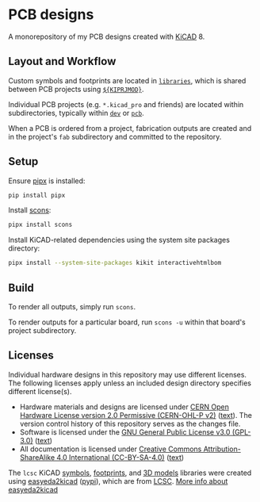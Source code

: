 # PCB designs

A monorepository of my PCB designs created with [KiCAD][kicad] 8.

## Layout and Workflow

Custom symbols and footprints are located in [`libraries`][dir-libraries], which
is shared between PCB projects using [`${KIPRJMOD}`][docs-kiprjmod].

Individual PCB projects (e.g. `*.kicad_pro` and friends) are located within
subdirectories, typically within [`dev`][dir-dev] or [`pcb`][dir-pcb].

When a PCB is ordered from a project, fabrication outputs are created and
in the project's `fab` subdirectory and committed to the repository.

## Setup

Ensure [pipx][pipx] is installed:

```sh
pip install pipx
```

Install [scons][scons]:

```sh
pipx install scons
```

Install KiCAD-related dependencies using the system site packages directory:

```sh
pipx install --system-site-packages kikit interactivehtmlbom
```

## Build

To render all outputs, simply run `scons`.

To render outputs for a particular board, run `scons -u` within that board's
project subdirectory.

## Licenses

Individual hardware designs in this repository may use different licenses.
The following licenses apply unless an included design directory specifies
different license(s).

* Hardware materials and designs are licensed under [CERN Open Hardware License
  version 2.0 Permissive (CERN-OHL-P v2)][license-cern-ohl-p-2.0]
  ([text](/LICENSE.hardware)). The version control history of this repository
  serves as the changes file.
* Software is licensed under the
  [GNU General Public License v3.0 (GPL-3.0)][license-gpl-3.0]
  ([text](/LICENSE.software))
* All documentation is licensed under
  [Creative Commons Attribution-ShareAlike 4.0 International
  (CC-BY-SA-4.0)][license-cc-by-sa-4.0] ([text](/LICENSE.documentation))

The `lcsc` KiCAD [symbols][libraries-lcsc-symbols],
[footprints][libraries-lcsc-pretty], and [3D models][libraries-lcsc-3dshapes]
libraries were created using [easyeda2kicad][easyeda2kicad]
([pypi][easyeda2kicad-pypi]), which are from [LCSC][lcsc]. [More info about
easyeda2kicad][easyeda2kicad-post]


[dir-dev]: /dev
[dir-libraries]: /libraries
[dir-pcb]: /pcb
[docs-kiprjmod]: https://docs.kicad.org/8.0/it/pcbnew/pcbnew_footprints_and_libraries.html#fp-path-variable-substitution
[easyeda2kicad-post]: https://hackaday.com/2023/08/08/easyeda2kicad-never-draw-a-footprint-again/
[easyeda2kicad-pypi]: https://pypi.org/project/easyeda2kicad/
[easyeda2kicad]: https://github.com/uPesy/easyeda2kicad.py
[kicad]: https://kicad.org/
[lcsc]: https://lcsc.com
[libraries-lcsc-3dshapes]: /libraries/lcsc.3dshapes
[libraries-lcsc-pretty]: /libraries/lcsc.pretty
[libraries-lcsc-symbols]: /libraries/lcsc.kicad_sym
[license-cc-by-sa-4.0]: https://creativecommons.org/licenses/by-sa/4.0/
[license-cern-ohl-p-2.0]: https://ohwr.org/cern_ohl_p_v2.pdf
[license-gpl-3.0]: https://www.gnu.org/licenses/gpl-3.0.html
[pipx]: https://pipx.pypa.io
[scons]: https://www.scons.org

